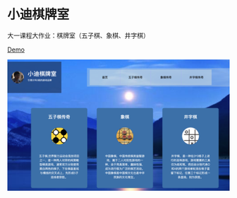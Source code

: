 # 小迪棋牌室
大一课程大作业：棋牌室（五子棋、象棋、井字棋）

[Demo](https://fe.garlicgo.com/xiaodiroom/)

![主页](./img/xiaodihome.png)
